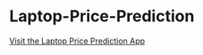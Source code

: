 # Laptop-Price-Prediction
[Visit the Laptop Price Prediction App](https://laptop-price-prediction-8cpusm4zoyzkwqcjkbt4di.streamlit.app/)
